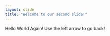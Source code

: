 ```yaml
---
layout: slide
title: "Welcome to our second slide!"
---
```

Hello World Again!
Use the left arrow to go back!
